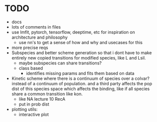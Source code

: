 # TODO

- docs
- lots of comments in files
- use lmfit, pytorch, tensorflow, deeptime, etc for inspiration on architecture and philosophy
  - use nn's to get a sense of how and why and usecases for this
- more precise reqs
- Subspecies and better scheme generation so that i dont have to make entirely new copied transitions for modified species, like L and Lsil.
  - maybe subspecies can share transitions?
  - class based
    - identifies missing params and fits them based on data
- Kinetic scheme where there is a continuum of species over a colvar? instead of a continuum of population. and a third party affects the pop dist of this species space which affects the binding, like if all species share a common transition like kon.
  - like NA lecture 10 RecA
  - put in prob dist
- plotting utils:
  - interactive plot
